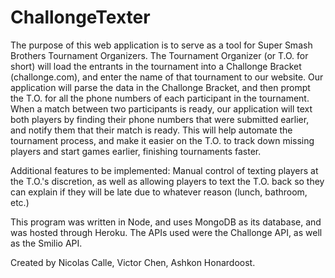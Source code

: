 # ChallongeTexter

The purpose of this web application is to serve as a tool for Super Smash Brothers Tournament Organizers. The Tournament Organizer (or T.O. for short) will load the entrants in the tournament into a Challonge Bracket (challonge.com), and enter the name of that tournament to our website. Our application will parse the data in the Challonge Bracket, and then prompt the T.O. for all the phone numbers of each participant in the tournament. When a match between two participants is ready, our application will text both players by finding their phone numbers that were submitted earlier, and notify them that their match is ready. This will help automate the tournament process, and make it easier on the T.O. to track down missing players and start games earlier, finishing tournaments faster. 

Additional features to be implemented: Manual control of texting players at the T.O.'s discretion, as well as allowing players to text the T.O. back so they can explain if they will be late due to whatever reason (lunch, bathroom, etc.)

This program was written in Node, and uses MongoDB as its database, and was hosted through Heroku. The APIs used were the Challonge API, as well as the Smilio API. 

Created by Nicolas Calle, Victor Chen, Ashkon Honardoost.
